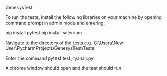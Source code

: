 GenesysTest

To run the tests, install the following libraries on your machine by opening command prompt in admin mode and entering:

pip install pytest pip install selenium

Navigate to the directory of the tests e.g. C:\Users\New User\PycharmProjects\GenesysTest\Tests

Enter the command pytest test_ryanair.py

A chrome window should open and the test should run.
